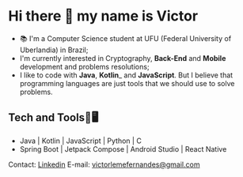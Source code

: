 # Hi there 👋 my name is Victor
- 📚 I'm a Computer Science student at UFU (Federal University of Uberlandia) in Brazil;
- I'm currently interested in Cryptography, __Back-End__ and __Mobile__ development and problems resolutions;
- I like to code with __Java__, __Kotlin___ and __JavaScript__. But I believe that programming languages are just tools that we should use to solve problems.

## Tech and Tools🔧🖥️
- Java | Kotlin | JavaScript | Python | C
- Spring Boot | Jetpack Compose | Android Studio | React Native

Contact:
[Linkedin](https://www.linkedin.com/in/victorlemefernandes/)
E-mail: victorlemefernandes@gmail.com
